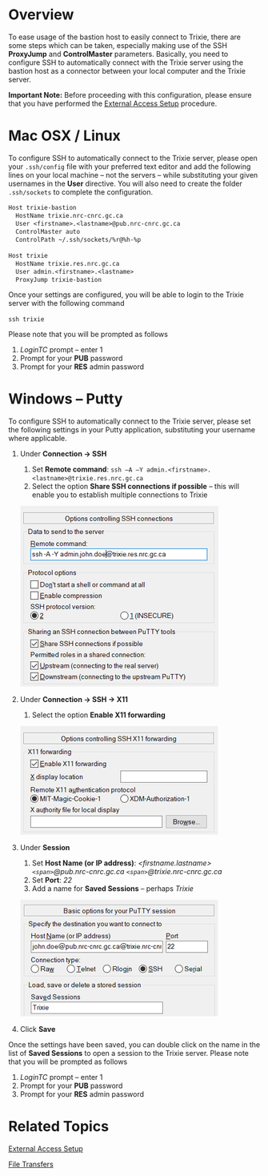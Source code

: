 # Overview

To ease usage of the bastion host to easily connect to Trixie, there are some steps which can be taken, especially making use of the SSH **ProxyJump** and **ControlMaster** parameters. Basically, you need to configure SSH to automatically connect with the Trixie server using the bastion host as a connector between your local computer and the Trixie server.

**Important Note:** Before proceeding with this configuration, please ensure that you have performed the [External Access Setup](External-Access-Setup.md) procedure.

# Mac OSX / Linux

To configure SSH to automatically connect to the Trixie server, please open your ``.ssh/config`` file with your preferred text editor and add the following lines on your local machine – not the servers – while substituting your given usernames in the **User** directive. You will also need to create the folder ``.ssh/sockets`` to complete the configuration.

```
Host trixie-bastion
  HostName trixie.nrc-cnrc.gc.ca
  User <firstname>.<lastname>@pub.nrc-cnrc.gc.ca 
  ControlMaster auto
  ControlPath ~/.ssh/sockets/%r@%h-%p

Host trixie
  HostName trixie.res.nrc.gc.ca 
  User admin.<firstname>.<lastname>
  ProxyJump trixie-bastion
```

Once your settings are configured, you will be able to login to the Trixie server with the following command

``ssh trixie``

Please note that you will be prompted as follows

1. *LoginTC* prompt – enter 1
2. Prompt for your **PUB** password
3. Prompt for your **RES** admin password

# Windows – Putty

To configure SSH to automatically connect to the Trixie server, please set the following settings in your Putty application, substituting your username where applicable.

1. Under **Connection -> SSH**
      1. Set **Remote command**: ``ssh –A –Y admin.<firstname>.<lastname>@trixie.res.nrc.gc.ca``
      2. Select the option **Share SSH connections if possible** – this will enable you to establish multiple connections to Trixie

      ![trixie putty](images/trixie-putty-1.png)</br>
2. Under **Connection -> SSH -> X11**

      1. Select the option **Enable X11 forwarding**

      ![putty](images/trixie-putty-2.png)</br>
3. Under **Session**

      1. Set **Host Name (or IP address)**: *<firstname.lastname>`<span>`@pub.nrc-cnrc.gc.ca `<span>`@trixie.nrc-cnrc.gc.ca*
      2. Set **Port**: *22*
      3. Add a name for **Saved Sessions** – perhaps *Trixie*

      ![putty](images/trixie-putty-3.png)</br>
4. Click **Save**

Once the settings have been saved, you can double click on the name in the list of **Saved Sessions** to open a session to the Trixie server. Please note that you will be prompted as follows

1. *LoginTC* prompt – enter 1
2. Prompt for your **PUB** password
3. Prompt for your **RES** admin password

# Related Topics

[External Access Setup](External-Access-Setup.md)

[File Transfers](File-Transfers.md)
